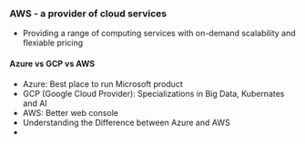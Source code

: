 ### AWS - a provider of cloud services
- Providing a range of computing services with on-demand scalability and flexiable pricing
#### Azure vs GCP vs AWS
- Azure: Best place to run Microsoft product
- GCP (Google Cloud Provider): Specializations in Big Data, Kubernates and AI
- AWS: Better web console
- Understanding the Difference between Azure and AWS
- 
<!--stackedit_data:
eyJoaXN0b3J5IjpbOTI3NTM2MzY1LDE4ODU2MTY1NTksMTQzMj
M5MDg0NiwtMjA4ODc0NjYxMiw3MzA5OTgxMTZdfQ==
-->